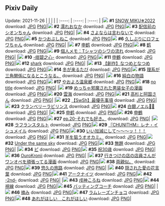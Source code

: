 ## Pixiv Daily
Update: 2021-11-26
|      |      |      |
| :----: | :----: | :----: |
|![](https://pixiv.microyu.workers.dev/c/240x480/img-master/img/2021/11/24/23/22/44/94341479_p0_master1200.jpg) **#1** [SNOW MIKU❄2022](https://www.pixiv.net/artworks/94341479) download: [JPG](https://pixiv.microyu.workers.dev/img-original/img/2021/11/24/23/22/44/94341479_p0.jpg) [PNG](https://pixiv.microyu.workers.dev/img-original/img/2021/11/24/23/22/44/94341479_p0.png)|![](https://pixiv.microyu.workers.dev/c/240x480/img-master/img/2021/11/24/01/40/22/94335463_p0_master1200.jpg) **#2** [濡れおなか](https://www.pixiv.net/artworks/94335463) download: [JPG](https://pixiv.microyu.workers.dev/img-original/img/2021/11/24/01/40/22/94335463_p0.jpg) [PNG](https://pixiv.microyu.workers.dev/img-original/img/2021/11/24/01/40/22/94335463_p0.png)|![](https://pixiv.microyu.workers.dev/c/240x480/img-master/img/2021/11/24/00/00/03/94332920_p0_master1200.jpg) **#3** [配信前のシオンちゃん](https://www.pixiv.net/artworks/94332920) download: [JPG](https://pixiv.microyu.workers.dev/img-original/img/2021/11/24/00/00/03/94332920_p0.jpg) [PNG](https://pixiv.microyu.workers.dev/img-original/img/2021/11/24/00/00/03/94332920_p0.png)|
|![](https://pixiv.microyu.workers.dev/c/240x480/img-master/img/2021/11/24/00/11/02/94333468_p0_master1200.jpg) **#4** [さよならは言わないで](https://www.pixiv.net/artworks/94333468) download: [JPG](https://pixiv.microyu.workers.dev/img-original/img/2021/11/24/00/11/02/94333468_p0.jpg) [PNG](https://pixiv.microyu.workers.dev/img-original/img/2021/11/24/00/11/02/94333468_p0.png)|![](https://pixiv.microyu.workers.dev/c/240x480/img-master/img/2021/11/24/20/30/00/94348194_p0_master1200.jpg) **#5** [かつおぶしねこ](https://www.pixiv.net/artworks/94348194) download: [JPG](https://pixiv.microyu.workers.dev/img-original/img/2021/11/24/20/30/00/94348194_p0.jpg) [PNG](https://pixiv.microyu.workers.dev/img-original/img/2021/11/24/20/30/00/94348194_p0.png)|![](https://pixiv.microyu.workers.dev/c/240x480/img-master/img/2021/11/24/00/00/09/94332984_p0_master1200.jpg) **#6** [久しぶりにロフェワちゃん](https://www.pixiv.net/artworks/94332984) download: [JPG](https://pixiv.microyu.workers.dev/img-original/img/2021/11/24/00/00/09/94332984_p0.jpg) [PNG](https://pixiv.microyu.workers.dev/img-original/img/2021/11/24/00/00/09/94332984_p0.png)|
|![](https://pixiv.microyu.workers.dev/c/240x480/img-master/img/2021/11/24/07/03/15/94338328_p0_master1200.jpg) **#7** [申鹤](https://www.pixiv.net/artworks/94338328) download: [JPG](https://pixiv.microyu.workers.dev/img-original/img/2021/11/24/07/03/15/94338328_p0.jpg) [PNG](https://pixiv.microyu.workers.dev/img-original/img/2021/11/24/07/03/15/94338328_p0.png)|![](https://pixiv.microyu.workers.dev/c/240x480/img-master/img/2021/11/24/00/38/08/94334244_p0_master1200.jpg) **#8** [鹤](https://www.pixiv.net/artworks/94334244) download: [JPG](https://pixiv.microyu.workers.dev/img-original/img/2021/11/24/00/38/08/94334244_p0.jpg) [PNG](https://pixiv.microyu.workers.dev/img-original/img/2021/11/24/00/38/08/94334244_p0.png)|![](https://pixiv.microyu.workers.dev/c/240x480/img-master/img/2021/11/25/09/00/01/94359148_p0_master1200.jpg) **#9** [個人メモ：Tシャツのシワの流れ](https://www.pixiv.net/artworks/94359148) download: [JPG](https://pixiv.microyu.workers.dev/img-original/img/2021/11/25/09/00/01/94359148_p0.jpg) [PNG](https://pixiv.microyu.workers.dev/img-original/img/2021/11/25/09/00/01/94359148_p0.png)|
|![](https://pixiv.microyu.workers.dev/c/240x480/img-master/img/2021/11/24/00/00/36/94333084_p0_master1200.jpg) **#10** [-绀碧之心-](https://www.pixiv.net/artworks/94333084) download: [JPG](https://pixiv.microyu.workers.dev/img-original/img/2021/11/24/00/00/36/94333084_p0.jpg) [PNG](https://pixiv.microyu.workers.dev/img-original/img/2021/11/24/00/00/36/94333084_p0.png)|![](https://pixiv.microyu.workers.dev/c/240x480/img-master/img/2021/11/24/12/00/00/94340807_p0_master1200.jpg) **#11** [申鶴](https://www.pixiv.net/artworks/94340807) download: [JPG](https://pixiv.microyu.workers.dev/img-original/img/2021/11/24/12/00/00/94340807_p0.jpg) [PNG](https://pixiv.microyu.workers.dev/img-original/img/2021/11/24/12/00/00/94340807_p0.png)|![](https://pixiv.microyu.workers.dev/c/240x480/img-master/img/2021/11/24/00/06/15/94333308_p0_master1200.jpg) **#12** [shark](https://www.pixiv.net/artworks/94333308) download: [JPG](https://pixiv.microyu.workers.dev/img-original/img/2021/11/24/00/06/15/94333308_p0.jpg) [PNG](https://pixiv.microyu.workers.dev/img-original/img/2021/11/24/00/06/15/94333308_p0.png)|
|![](https://pixiv.microyu.workers.dev/c/240x480/img-master/img/2021/11/25/00/00/45/94353500_p0_master1200.jpg) **#13** [【創作】なつめとなつめ](https://www.pixiv.net/artworks/94353500) download: [JPG](https://pixiv.microyu.workers.dev/img-original/img/2021/11/25/00/00/45/94353500_p0.jpg) [PNG](https://pixiv.microyu.workers.dev/img-original/img/2021/11/25/00/00/45/94353500_p0.png)|![](https://pixiv.microyu.workers.dev/c/240x480/img-master/img/2021/11/24/00/00/07/94332968_p0_master1200.jpg) **#14** [冬が来るたび](https://www.pixiv.net/artworks/94332968) download: [JPG](https://pixiv.microyu.workers.dev/img-original/img/2021/11/24/00/00/07/94332968_p0.jpg) [PNG](https://pixiv.microyu.workers.dev/img-original/img/2021/11/24/00/00/07/94332968_p0.png)|![](https://pixiv.microyu.workers.dev/c/240x480/img-master/img/2021/11/25/18/14/41/94365344_p0_master1200.jpg) **#15** [理系が三角関係になるとこうなる。](https://www.pixiv.net/artworks/94365344) download: [JPG](https://pixiv.microyu.workers.dev/img-original/img/2021/11/25/18/14/41/94365344_p0.jpg) [PNG](https://pixiv.microyu.workers.dev/img-original/img/2021/11/25/18/14/41/94365344_p0.png)|
|![](https://pixiv.microyu.workers.dev/c/240x480/img-master/img/2021/11/24/08/37/57/94339054_p0_master1200.jpg) **#16** [純白の物語](https://www.pixiv.net/artworks/94339054) download: [JPG](https://pixiv.microyu.workers.dev/img-original/img/2021/11/24/08/37/57/94339054_p0.jpg) [PNG](https://pixiv.microyu.workers.dev/img-original/img/2021/11/24/08/37/57/94339054_p0.png)|![](https://pixiv.microyu.workers.dev/c/240x480/img-master/img/2021/11/25/18/00/00/94365054_p0_master1200.jpg) **#17** [やおよろ温泉郷](https://www.pixiv.net/artworks/94365054) download: [JPG](https://pixiv.microyu.workers.dev/img-original/img/2021/11/25/18/00/00/94365054_p0.jpg) [PNG](https://pixiv.microyu.workers.dev/img-original/img/2021/11/25/18/00/00/94365054_p0.png)|![](https://pixiv.microyu.workers.dev/c/240x480/img-master/img/2021/11/24/07/31/55/94338572_p0_master1200.jpg) **#18** [no title](https://www.pixiv.net/artworks/94338572) download: [JPG](https://pixiv.microyu.workers.dev/img-original/img/2021/11/24/07/31/55/94338572_p0.jpg) [PNG](https://pixiv.microyu.workers.dev/img-original/img/2021/11/24/07/31/55/94338572_p0.png)|
|![](https://pixiv.microyu.workers.dev/c/240x480/img-master/img/2021/11/24/19/30/01/94346960_p0_master1200.jpg) **#19** [めっちゃ邪魔された男装女子の漫画](https://www.pixiv.net/artworks/94346960) download: [JPG](https://pixiv.microyu.workers.dev/img-original/img/2021/11/24/19/30/01/94346960_p0.jpg) [PNG](https://pixiv.microyu.workers.dev/img-original/img/2021/11/24/19/30/01/94346960_p0.png)|![](https://pixiv.microyu.workers.dev/c/240x480/img-master/img/2021/11/25/22/00/07/94369809_p0_master1200.jpg) **#20** [雲海](https://www.pixiv.net/artworks/94369809) download: [JPG](https://pixiv.microyu.workers.dev/img-original/img/2021/11/25/22/00/07/94369809_p0.jpg) [PNG](https://pixiv.microyu.workers.dev/img-original/img/2021/11/25/22/00/07/94369809_p0.png)|![](https://pixiv.microyu.workers.dev/c/240x480/img-master/img/2021/11/25/00/00/12/94353434_p0_master1200.jpg) **#21** [高杉と阿国さん](https://www.pixiv.net/artworks/94353434) download: [JPG](https://pixiv.microyu.workers.dev/img-original/img/2021/11/25/00/00/12/94353434_p0.jpg) [PNG](https://pixiv.microyu.workers.dev/img-original/img/2021/11/25/00/00/12/94353434_p0.png)|
|![](https://pixiv.microyu.workers.dev/c/240x480/img-master/img/2021/11/24/06/59/30/94338289_p0_master1200.jpg) **#22** [【SwSh】最優先事項](https://www.pixiv.net/artworks/94338289) download: [JPG](https://pixiv.microyu.workers.dev/img-original/img/2021/11/24/06/59/30/94338289_p0.jpg) [PNG](https://pixiv.microyu.workers.dev/img-original/img/2021/11/24/06/59/30/94338289_p0.png)|![](https://pixiv.microyu.workers.dev/c/240x480/img-master/img/2021/11/24/00/05/45/94333284_p0_master1200.jpg) **#23** [クランベリーラビリンス](https://www.pixiv.net/artworks/94333284) download: [JPG](https://pixiv.microyu.workers.dev/img-original/img/2021/11/24/00/05/45/94333284_p0.jpg) [PNG](https://pixiv.microyu.workers.dev/img-original/img/2021/11/24/00/05/45/94333284_p0.png)|![](https://pixiv.microyu.workers.dev/c/240x480/img-master/img/2021/11/24/00/00/28/94333066_p0_master1200.jpg) **#24** [白銀ノエル🎂🎂](https://www.pixiv.net/artworks/94333066) download: [JPG](https://pixiv.microyu.workers.dev/img-original/img/2021/11/24/00/00/28/94333066_p0.jpg) [PNG](https://pixiv.microyu.workers.dev/img-original/img/2021/11/24/00/00/28/94333066_p0.png)|
|![](https://pixiv.microyu.workers.dev/c/240x480/img-master/img/2021/11/25/23/25/59/94371983_p0_master1200.jpg) **#25** [申鹤](https://www.pixiv.net/artworks/94371983) download: [JPG](https://pixiv.microyu.workers.dev/img-original/img/2021/11/25/23/25/59/94371983_p0.jpg) [PNG](https://pixiv.microyu.workers.dev/img-original/img/2021/11/25/23/25/59/94371983_p0.png)|![](https://pixiv.microyu.workers.dev/c/240x480/img-master/img/2021/11/24/00/06/51/94333338_p0_master1200.jpg) **#26** [申鶴](https://www.pixiv.net/artworks/94333338) download: [JPG](https://pixiv.microyu.workers.dev/img-original/img/2021/11/24/00/06/51/94333338_p0.jpg) [PNG](https://pixiv.microyu.workers.dev/img-original/img/2021/11/24/00/06/51/94333338_p0.png)|![](https://pixiv.microyu.workers.dev/c/240x480/img-master/img/2021/11/24/19/27/53/94346919_p0_master1200.jpg) **#27** [ep.20-それでも好き。](https://www.pixiv.net/artworks/94346919) download: [JPG](https://pixiv.microyu.workers.dev/img-original/img/2021/11/24/19/27/53/94346919_p0.jpg) [PNG](https://pixiv.microyu.workers.dev/img-original/img/2021/11/24/19/27/53/94346919_p0.png)|
|![](https://pixiv.microyu.workers.dev/c/240x480/img-master/img/2021/11/25/21/29/18/94369095_p0_master1200.jpg) **#28** [ラフランスタルト](https://www.pixiv.net/artworks/94369095) download: [JPG](https://pixiv.microyu.workers.dev/img-original/img/2021/11/25/21/29/18/94369095_p0.jpg) [PNG](https://pixiv.microyu.workers.dev/img-original/img/2021/11/25/21/29/18/94369095_p0.png)|![](https://pixiv.microyu.workers.dev/c/240x480/img-master/img/2021/11/24/17/34/04/94344878_p0_master1200.jpg) **#29** [『CHUNITHM』レナ・イシュメイル](https://www.pixiv.net/artworks/94344878) download: [JPG](https://pixiv.microyu.workers.dev/img-original/img/2021/11/24/17/34/04/94344878_p0.jpg) [PNG](https://pixiv.microyu.workers.dev/img-original/img/2021/11/24/17/34/04/94344878_p0.png)|![](https://pixiv.microyu.workers.dev/c/240x480/img-master/img/2021/11/24/13/34/19/94341852_p0_master1200.jpg) **#30** [いい加減にして〜〜〜ッ！！！](https://www.pixiv.net/artworks/94341852) download: [JPG](https://pixiv.microyu.workers.dev/img-original/img/2021/11/24/13/34/19/94341852_p0.jpg) [PNG](https://pixiv.microyu.workers.dev/img-original/img/2021/11/24/13/34/19/94341852_p0.png)|
|![](https://pixiv.microyu.workers.dev/c/240x480/img-master/img/2021/11/25/12/46/33/94361221_p0_master1200.jpg) **#31** [羊を狙うオオカミ。](https://www.pixiv.net/artworks/94361221) download: [JPG](https://pixiv.microyu.workers.dev/img-original/img/2021/11/25/12/46/33/94361221_p0.jpg) [PNG](https://pixiv.microyu.workers.dev/img-original/img/2021/11/25/12/46/33/94361221_p0.png)|![](https://pixiv.microyu.workers.dev/c/240x480/img-master/img/2021/11/24/00/00/22/94333054_p0_master1200.jpg) **#32** [Under the same sky](https://www.pixiv.net/artworks/94333054) download: [JPG](https://pixiv.microyu.workers.dev/img-original/img/2021/11/24/00/00/22/94333054_p0.jpg) [PNG](https://pixiv.microyu.workers.dev/img-original/img/2021/11/24/00/00/22/94333054_p0.png)|![](https://pixiv.microyu.workers.dev/c/240x480/img-master/img/2021/11/24/00/00/11/94333007_p0_master1200.jpg) **#33** [無題](https://www.pixiv.net/artworks/94333007) download: [JPG](https://pixiv.microyu.workers.dev/img-original/img/2021/11/24/00/00/11/94333007_p0.jpg) [PNG](https://pixiv.microyu.workers.dev/img-original/img/2021/11/24/00/00/11/94333007_p0.png)|
|![](https://pixiv.microyu.workers.dev/c/240x480/img-master/img/2021/11/24/00/40/20/94334289_p0_master1200.jpg) **#34** [ピ](https://www.pixiv.net/artworks/94334289) download: [JPG](https://pixiv.microyu.workers.dev/img-original/img/2021/11/24/00/40/20/94334289_p0.jpg) [PNG](https://pixiv.microyu.workers.dev/img-original/img/2021/11/24/00/40/20/94334289_p0.png)|![](https://pixiv.microyu.workers.dev/c/240x480/img-master/img/2021/11/24/17/39/35/94344950_p0_master1200.jpg) **#35** [祝30歳](https://www.pixiv.net/artworks/94344950) download: [JPG](https://pixiv.microyu.workers.dev/img-original/img/2021/11/24/17/39/35/94344950_p0.jpg) [PNG](https://pixiv.microyu.workers.dev/img-original/img/2021/11/24/17/39/35/94344950_p0.png)|![](https://pixiv.microyu.workers.dev/c/240x480/img-master/img/2021/11/25/00/00/03/94353358_p0_master1200.jpg) **#36** [OuroKronii](https://www.pixiv.net/artworks/94353358) download: [JPG](https://pixiv.microyu.workers.dev/img-original/img/2021/11/25/00/00/03/94353358_p0.jpg) [PNG](https://pixiv.microyu.workers.dev/img-original/img/2021/11/25/00/00/03/94353358_p0.png)|
|![](https://pixiv.microyu.workers.dev/c/240x480/img-master/img/2021/11/25/00/03/50/94353598_p0_master1200.jpg) **#37** [行きつけの店の店員さんがワンオペを頑張ってる漫画](https://www.pixiv.net/artworks/94353598) download: [JPG](https://pixiv.microyu.workers.dev/img-original/img/2021/11/25/00/03/50/94353598_p0.jpg) [PNG](https://pixiv.microyu.workers.dev/img-original/img/2021/11/25/00/03/50/94353598_p0.png)|![](https://pixiv.microyu.workers.dev/c/240x480/img-master/img/2021/11/24/21/47/14/94349933_p0_master1200.jpg) **#38** [両親似。](https://www.pixiv.net/artworks/94349933) download: [JPG](https://pixiv.microyu.workers.dev/img-original/img/2021/11/24/21/47/14/94349933_p0.jpg) [PNG](https://pixiv.microyu.workers.dev/img-original/img/2021/11/24/21/47/14/94349933_p0.png)|![](https://pixiv.microyu.workers.dev/c/240x480/img-master/img/2021/11/25/00/00/04/94353363_p0_master1200.jpg) **#39** [悠久の旅路](https://www.pixiv.net/artworks/94353363) download: [JPG](https://pixiv.microyu.workers.dev/img-original/img/2021/11/25/00/00/04/94353363_p0.jpg) [PNG](https://pixiv.microyu.workers.dev/img-original/img/2021/11/25/00/00/04/94353363_p0.png)|
|![](https://pixiv.microyu.workers.dev/c/240x480/img-master/img/2021/11/25/00/03/49/94353597_p0_master1200.jpg) **#40** [隠された愛の花言葉](https://www.pixiv.net/artworks/94353597) download: [JPG](https://pixiv.microyu.workers.dev/img-original/img/2021/11/25/00/03/49/94353597_p0.jpg) [PNG](https://pixiv.microyu.workers.dev/img-original/img/2021/11/25/00/03/49/94353597_p0.png)|![](https://pixiv.microyu.workers.dev/c/240x480/img-master/img/2021/11/26/12/09/56/94364355_p0_master1200.jpg) **#41** [アークナイツ](https://www.pixiv.net/artworks/94364355) download: [JPG](https://pixiv.microyu.workers.dev/img-original/img/2021/11/26/12/09/56/94364355_p0.jpg) [PNG](https://pixiv.microyu.workers.dev/img-original/img/2021/11/26/12/09/56/94364355_p0.png)|![](https://pixiv.microyu.workers.dev/c/240x480/img-master/img/2021/11/25/00/00/27/94353479_p0_master1200.jpg) **#42** [-2nd-](https://www.pixiv.net/artworks/94353479) download: [JPG](https://pixiv.microyu.workers.dev/img-original/img/2021/11/25/00/00/27/94353479_p0.jpg) [PNG](https://pixiv.microyu.workers.dev/img-original/img/2021/11/25/00/00/27/94353479_p0.png)|
|![](https://pixiv.microyu.workers.dev/c/240x480/img-master/img/2021/11/24/00/00/42/94333092_p0_master1200.jpg) **#43** [戌神ころね](https://www.pixiv.net/artworks/94333092) download: [JPG](https://pixiv.microyu.workers.dev/img-original/img/2021/11/24/00/00/42/94333092_p0.jpg) [PNG](https://pixiv.microyu.workers.dev/img-original/img/2021/11/24/00/00/42/94333092_p0.png)|![](https://pixiv.microyu.workers.dev/c/240x480/img-master/img/2021/11/24/00/05/01/94333268_p0_master1200.jpg) **#44** [視線](https://www.pixiv.net/artworks/94333268) download: [JPG](https://pixiv.microyu.workers.dev/img-original/img/2021/11/24/00/05/01/94333268_p0.jpg) [PNG](https://pixiv.microyu.workers.dev/img-original/img/2021/11/24/00/05/01/94333268_p0.png)|![](https://pixiv.microyu.workers.dev/c/240x480/img-master/img/2021/11/24/19/49/57/94347352_p0_master1200.jpg) **#45** [バッティングコーチ](https://www.pixiv.net/artworks/94347352) download: [JPG](https://pixiv.microyu.workers.dev/img-original/img/2021/11/24/19/49/57/94347352_p0.jpg) [PNG](https://pixiv.microyu.workers.dev/img-original/img/2021/11/24/19/49/57/94347352_p0.png)|
|![](https://pixiv.microyu.workers.dev/c/240x480/img-master/img/2021/11/24/00/08/37/94333399_p0_master1200.jpg) **#46** [摘み](https://www.pixiv.net/artworks/94333399) download: [JPG](https://pixiv.microyu.workers.dev/img-original/img/2021/11/24/00/08/37/94333399_p0.jpg) [PNG](https://pixiv.microyu.workers.dev/img-original/img/2021/11/24/00/08/37/94333399_p0.png)|![](https://pixiv.microyu.workers.dev/c/240x480/img-master/img/2021/11/24/12/39/57/94341251_p0_master1200.jpg) **#47** [ラムレーズンチョコ](https://www.pixiv.net/artworks/94341251) download: [JPG](https://pixiv.microyu.workers.dev/img-original/img/2021/11/24/12/39/57/94341251_p0.jpg) [PNG](https://pixiv.microyu.workers.dev/img-original/img/2021/11/24/12/39/57/94341251_p0.png)|![](https://pixiv.microyu.workers.dev/c/240x480/img-master/img/2021/11/25/08/33/51/94358972_p0_master1200.jpg) **#48** [あれがほしい　これがほしい](https://www.pixiv.net/artworks/94358972) download: [JPG](https://pixiv.microyu.workers.dev/img-original/img/2021/11/25/08/33/51/94358972_p0.jpg) [PNG](https://pixiv.microyu.workers.dev/img-original/img/2021/11/25/08/33/51/94358972_p0.png)|
